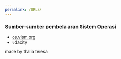 ```yaml
---
permalink: /URLs/
---
```


### Sumber-sumber pembelajaran Sistem Operasi

*   [os.vlsm.org](os.vlsm.org)
*   [udacity](https://www.udacity.com/course/introduction-to-operating-systems--ud923)





made by thalia teresa

